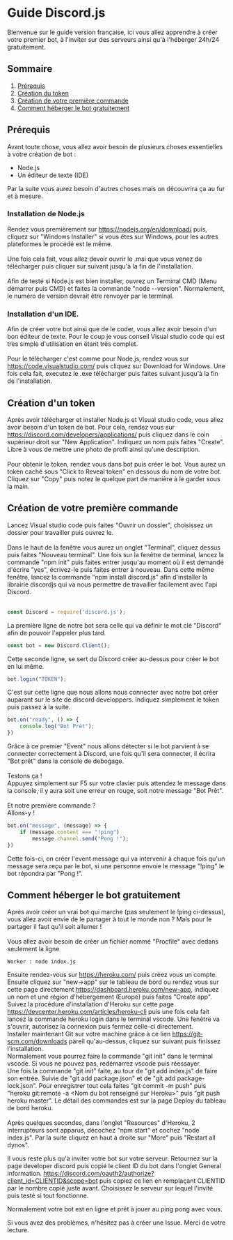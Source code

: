 # Guide Discord.js
Bienvenue sur le guide version française, ici vous allez apprendre à créer votre premier bot, à l'inviter sur des serveurs ainsi qu'à l'héberger 24h/24 gratuitement.

## Sommaire

1. [Prérequis](https://github.com/bycop/discord.js-guide/blob/master/fr.md#pr%C3%A9requis)
2. [Création du token](https://github.com/bycop/discord.js-guide/blob/master/fr.md#cr%C3%A9ation-dun-token)
3. [Création de votre première commande](https://github.com/bycop/discord.js-guide/blob/master/fr.md#cr%C3%A9ation-de-votre-premi%C3%A8re-commande)
5. [Comment héberger le bot gratuitement](https://github.com/bycop/discord.js-guide/blob/master/fr.md#comment-h%C3%A9berger-le-bot-gratuitement)

## Prérequis

Avant toute chose, vous allez avoir besoin de plusieurs choses essentielles à votre création de bot : 
- Node.js
- Un éditeur de texte (IDE)

Par la suite vous aurez besoin d'autres choses mais on découvrira ça au fur et à mesure.

### Installation de Node.js

Rendez vous premièrement sur https://nodejs.org/en/download/ puis, cliquez sur "Windows Installer" si vous êtes sur Windows, pour les autres plateformes le procédé est le même. <br><br>
Une fois cela fait, vous allez devoir ouvrir le .msi que vous venez de télécharger puis cliquer sur suivant jusqu'à la fin de l'installation.
<br><br>
Afin de testé si Node.js est bien installer, ouvrez un Terminal CMD (Menu démarrer puis CMD) et faites la commande "node --version".
Normalement, le numéro de version devrait être renvoyer par le terminal.

### Installation d'un IDE.

Afin de créer votre bot ainsi que de le coder, vous allez avoir besoin d'un bon éditeur de texte. Pour le coup je vous conseil Visual studio code qui est très simple d'utilisation en étant très complet. 
<br><br>
Pour le télécharger c'est comme pour Node.js, rendez vous sur https://code.visualstudio.com/ puis cliquez sur Download for Windows. Une fois cela fait, executez le .exe télécharger puis faites suivant jusqu'à la fin de l'installation.

## Création d'un token

Après avoir télécharger et installer Node.js et Visual studio code, vous allez avoir besoin d'un token de bot. Pour cela, rendez vous sur https://discord.com/developers/applications/ puis cliquez dans le coin supérieur droit sur "New Application". Indiquez un nom puis faites "Create". Libre à vous de mettre une photo de profil ainsi qu'une description.
<br><br>
Pour obtenir le token, rendez vous dans bot puis créer le bot. Vous aurez un token caché sous "Click to Reveal token" en dessous du nom de votre bot. Cliquez sur "Copy" puis notez le quelque part de manière à le garder sous la main.

## Création de votre première commande

Lancez Visual studio code puis faites "Ouvrir un dossier", choisissez un dossier pour travailler puis ouvrez le.
<br><br>
Dans le haut de la fenêtre vous aurez un onglet "Terminal", cliquez dessus puis faites "Nouveau terminal".
Une fois sur la fenêtre de terminal, lancez la commande "npm init" puis faites entrer jusqu'au moment où il est demandé d'écrire "yes", écrivez-le puis faites entrer à nouveau.
Dans cette même fenêtre, lancez la commande "npm install discord.js" afin d'installer la librairie discordjs qui va nous permettre de travailler facilement avec l'api Discord.
<br><br>
```javascript
const Discord = require('discord.js');
```
La première ligne de notre bot sera celle qui va définir le mot clé "Discord" afin de pouvoir l'appeler plus tard.
```javascript
const bot = new Discord.Client();
```
Cette seconde ligne, se sert du Discord créer au-dessus pour créer le bot en lui même.
```javascript
bot.login("TOKEN");
```
C'est sur cette ligne que nous allons nous connecter avec notre bot créer auparant sur le site de discord developpers. Indiquez simplement le token puis passez à la suite.
```javascript
bot.on("ready", () => {
	console.log("Bot Prêt");
})
```
Grâce à ce premier "Event" nous allons détecter si le bot parvient à se connecter correctement à Discord, une fois qu'il sera connecter, il écrira "Bot prêt" dans la console de debogage.
<br><br>
Testons ça ! 
<br>
Appuyez simplement sur F5 sur votre clavier puis attendez le message dans la console, il y aura soit une erreur en rouge, soit notre message "Bot Prêt".
<br><br>
Et notre première commande ? 
<br>
Allons-y ! 
```javascript
bot.on("message", (message) => {
	if (message.content === "!ping")
		message.channel.send("Pong !");
})
```
Cette fois-ci, on créer l'event message qui va intervenir à chaque fois qu'un message sera reçu par le bot, si une personne envoie le message "!ping" le bot répondra par "Pong !".

## Comment héberger le bot gratuitement

Après avoir créer un vrai bot qui marche (pas seulement le !ping ci-dessus), vous allez avoir envie de le partager à tout le monde non ? Mais pour le partager il faut qu'il soit allumer !
<br><br>
Vous allez avoir besoin de créer un fichier nommé "Procfile" avec dedans seulement la ligne
```
Worker : node index.js
```
Ensuite rendez-vous sur https://heroku.com/ puis créez vous un compte.
Ensuite cliquez sur "new->app" sur le tableau de bord ou rendez vous sur cette page directement https://dashboard.heroku.com/new-app, indiquez un nom et une région d'hébergement (Europe) puis faites "Create app".
<br>
Suivez la procédure d'installation d'Heroku sur cette page https://devcenter.heroku.com/articles/heroku-cli
puis une fois cela fait lancez la commande heroku login dans le terminal vscode. Une fenêtre va s'ouvrir, autorisez la connexion puis fermez celle-ci directement.
<br>
Installer maintenant Git sur votre machine grâce à ce lien https://git-scm.com/downloads pareil qu'au-dessus, cliquez sur suivant puis finissez l'installation.
<br>
Normalement vous pourrez faire la commande "git init" dans le terminal vscode. Si vous ne pouvez pas, redémarrez vscode puis réessayer.
<br>
Une fois la commande "git init" faite, au tour de "git add index.js" de faire son entrée. Suivie de "git add package.json" et de "git add package-lock.json".
Pour enregistrer tout cela faites "git commit -m push" puis "heroku git:remote -a <Nom du bot renseigné sur Heroku>" puis "git push heroku master". Le détail des commandes est sur la page Deploy du tableau de bord heroku.
<br><br>
Après quelques secondes, dans l'onglet "Resources" d'Heroku, 2 interrupteurs sont apparus, décochez "npm start" et cochez "node index.js". Par la suite cliquez en haut à droite sur "More" puis "Restart all dynos".

Il vous reste plus qu'à inviter votre bot sur votre serveur. Retournez sur la page developer discord puis copié le client ID du bot dans l'onglet General information. https://discord.com/oauth2/authorize?client_id=CLIENTID&scope=bot puis copiez ce lien en remplaçant CLIENTID par le nombre copié juste avant. Choisissez le serveur sur lequel l'invité puis testé si tout fonctionne.

Normalement votre bot est en ligne et prêt à jouer au ping pong avec vous.

Si vous avez des problèmes, n'hésitez pas à créer une Issue.
Merci de votre lecture.